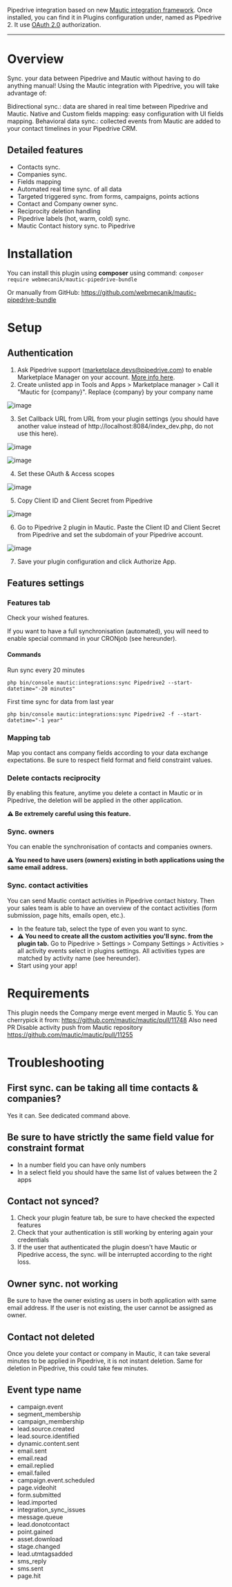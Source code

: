 Pipedrive integration based on new [Mautic integration framework](https://github.com/mautic/plugin-helloworld).
Once installed, you can find it in Plugins configuration under, named as Pipedrive 2.
It use [OAuth 2.0](https://oauth.net/2/) authorization.
_____

# Overview

Sync. your data between Pipedrive and Mautic without having to do anything manual! Using the Mautic integration with Pipedrive, you will take advantage of:

Bidirectional sync.: data are shared in real time between Pipedrive and Mautic.
Native and Custom fields mapping: easy configuration with UI fields mapping.
Behavioral data sync.: collected events from Mautic are added to your contact timelines in your Pipedrive CRM.

## Detailed features
* Contacts sync.
* Companies sync.
* Fields mapping
* Automated real time sync. of all data
* Targeted triggered sync. from forms, campaigns, points actions
* Contact and Company owner sync.
* Reciprocity deletion handling
* Pipedrive labels (hot, warm, cold) sync.
* Mautic Contact history sync. to Pipedrive

# Installation

You can install this plugin using **composer** using command:
`composer require webmecanik/mautic-pipedrive-bundle`

Or manually from GitHub:
https://github.com/webmecanik/mautic-pipedrive-bundle

# Setup
## Authentication

1. Ask Pipedrive support (marketplace.devs@pipedrive.com) to enable Marketplace Manager on your account. [More info here](https://pipedrive.readme.io/docs/marketplace-manager).
2. Create unlisted app in Tools and Apps > Marketplace manager > Call it "Mautic for {company}". Replace {company} by your company name

![image](https://user-images.githubusercontent.com/462477/197609058-90473cf4-fd90-4538-ab34-a42c4079a9a3.png)

3. Set Callback URL from URL from your plugin settings (you should have another value instead of http://localhost:8084/index_dev.php, do not use this here).

![image](https://user-images.githubusercontent.com/462477/197610243-1df5d450-3383-4388-b056-db77e62a8c78.png)

![image](https://user-images.githubusercontent.com/462477/197610369-ff2bbd9d-5ebd-458c-8ae6-14ca1ef582b9.png)

4. Set these OAuth & Access scopes

![image](https://user-images.githubusercontent.com/462477/198949919-e92cd7a9-f618-4f61-b836-220a7a2a0f8e.png)

5. Copy Client ID and Client Secret from Pipedrive

![image](https://user-images.githubusercontent.com/14075239/211548366-20515a2f-db05-42b5-8881-0b34af38877b.png)

6. Go to Pipedrive 2 plugin in Mautic. Paste the Client ID and Client Secret from Pipedrive and set the subdomain of your Pipedrive account.

![image](https://user-images.githubusercontent.com/14075239/211548449-77cbfe3f-5a4c-4644-91de-17cff4204e78.png)

7. Save your plugin configuration and click Authorize App.

## Features settings
### Features tab
Check your wished features.

If you want to have a full synchronisation (automated), you will need to enable special command in your CRONjob (see hereunder).

#### Commands

Run sync every 20 minutes

`php bin/console mautic:integrations:sync Pipedrive2 --start-datetime="-20 minutes"`

First time sync for data from last year

`php bin/console mautic:integrations:sync Pipedrive2 -f --start-datetime="-1 year"`

### Mapping tab
Map you contact ans company fields according to your data exchange expectations. Be sure to respect field format and field constraint values.

### Delete contacts reciprocity
By enabling this feature, anytime you delete a contact in Mautic or in Pipedrive, the deletion will be applied in the other application.

**⚠️ Be extremely careful using this feature.**

### Sync. owners
You can enable the synchronisation of contacts and companies owners.

**⚠️ You need to have users (owners) existing in both applications using the same email address.**

### Sync. contact activities
You can send Mautic contact activities in Pipedrive contact history. Then your sales team is able to have an overview of the contact activities (form submission, page hits, emails open, etc.).

* In the feature tab, select the type of even you want to sync.
* **⚠️ You need to create all the custom activities you'll sync. from the plugin tab.** Go to Pipedrive > Settings > Company Settings > Activities > all activity events select in plugins settings. All activities types are matched by activity name (see hereunder).
* Start using your app!

# Requirements
This plugin needs the Company merge event merged in Mautic 5. You can cherrypick it from: https://github.com/mautic/mautic/pull/11748
Also need PR Disable activity push from Mautic repository https://github.com/mautic/mautic/pull/11255

# Troubleshooting
## First sync. can be taking all time contacts & companies?
Yes it can. See dedicated command above.

## Be sure to have strictly the same field value for constraint format
* In a number field you can have only numbers
* In a select field you should have the same list of values between the 2 apps

## Contact not synced?
1. Check your plugin feature tab, be sure to have checked the expected features
2. Check that your authentication is still working by entering again your credentials
3. If the user that authenticated the plugin doesn't have Mautic or Pipedrive access, the sync. will be interrupted according to the right loss.

## Owner sync. not working
Be sure to have the owner existing as users in both application with same email address. If the user is not existing, the user cannot be assigned as owner.

## Contact not deleted
Once you delete your contact or company in Mautic, it can take several minutes to be applied in Pipedrive, it is not instant deletion.
Same for deletion in Pipedrive, this could take few minutes.

## Event type name
* campaign.event
* segment_membership
* campaign_membership
* lead.source.created
* lead.source.identified
* dynamic.content.sent
* email.sent
* email.read
* email.replied
* email.failed
* campaign.event.scheduled
* page.videohit
* form.submitted
* lead.imported
* integration_sync_issues
* message.queue
* lead.donotcontact
* point.gained
* asset.download
* stage.changed
* lead.utmtagsadded
* sms_reply
* sms.sent
* page.hit
